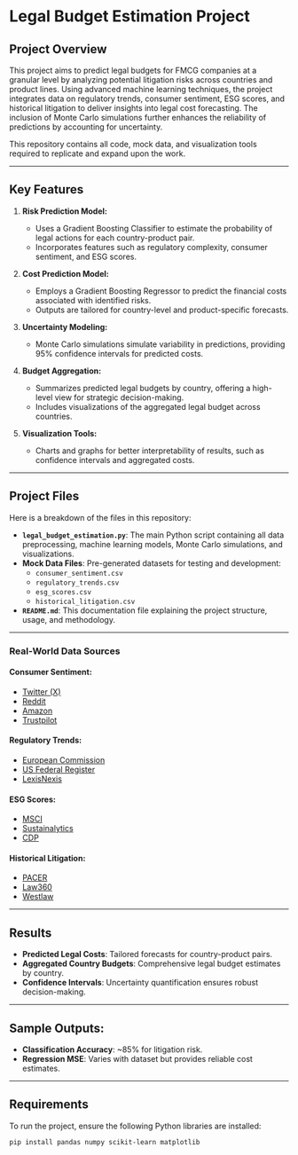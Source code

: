 # Legal Budget Estimation Project

## Project Overview
This project aims to predict legal budgets for FMCG companies at a granular level by analyzing potential litigation risks across countries and product lines. Using advanced machine learning techniques, the project integrates data on regulatory trends, consumer sentiment, ESG scores, and historical litigation to deliver insights into legal cost forecasting. The inclusion of Monte Carlo simulations further enhances the reliability of predictions by accounting for uncertainty.

This repository contains all code, mock data, and visualization tools required to replicate and expand upon the work.

---

## Key Features
1. **Risk Prediction Model:**
   - Uses a Gradient Boosting Classifier to estimate the probability of legal actions for each country-product pair.
   - Incorporates features such as regulatory complexity, consumer sentiment, and ESG scores.

2. **Cost Prediction Model:**
   - Employs a Gradient Boosting Regressor to predict the financial costs associated with identified risks.
   - Outputs are tailored for country-level and product-specific forecasts.

3. **Uncertainty Modeling:**
   - Monte Carlo simulations simulate variability in predictions, providing 95% confidence intervals for predicted costs.

4. **Budget Aggregation:**
   - Summarizes predicted legal budgets by country, offering a high-level view for strategic decision-making.
   - Includes visualizations of the aggregated legal budget across countries.

5. **Visualization Tools:**
   - Charts and graphs for better interpretability of results, such as confidence intervals and aggregated costs.

---

## Project Files
Here is a breakdown of the files in this repository:

- **`legal_budget_estimation.py`**: The main Python script containing all data preprocessing, machine learning models, Monte Carlo simulations, and visualizations.
- **Mock Data Files**: Pre-generated datasets for testing and development:
  - `consumer_sentiment.csv`
  - `regulatory_trends.csv`
  - `esg_scores.csv`
  - `historical_litigation.csv`
- **`README.md`**: This documentation file explaining the project structure, usage, and methodology.

---

### Real-World Data Sources

#### Consumer Sentiment:
- [Twitter (X)](https://twitter.com)
- [Reddit](https://www.reddit.com)
- [Amazon](https://www.amazon.com)
- [Trustpilot](https://www.trustpilot.com)

#### Regulatory Trends:
- [European Commission](https://ec.europa.eu)
- [US Federal Register](https://www.federalregister.gov)
- [LexisNexis](https://www.lexisnexis.com)

#### ESG Scores:
- [MSCI](https://www.msci.com)
- [Sustainalytics](https://www.sustainalytics.com)
- [CDP](https://www.cdp.net)

#### Historical Litigation:
- [PACER](https://pacer.uscourts.gov)
- [Law360](https://www.law360.com)
- [Westlaw](https://legal.thomsonreuters.com/en/westlaw)

---

## Results
  - **Predicted Legal Costs**: Tailored forecasts for country-product pairs.
  - **Aggregated Country Budgets**: Comprehensive legal budget estimates by country.
  - **Confidence Intervals**: Uncertainty quantification ensures robust decision-making.

---

## Sample Outputs:
  - **Classification Accuracy**: ~85% for litigation risk.
  - **Regression MSE**: Varies with dataset but provides reliable cost estimates.

---

##  Requirements
To run the project, ensure the following Python libraries are installed:

```bash
pip install pandas numpy scikit-learn matplotlib
